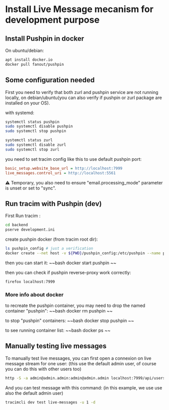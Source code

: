 
# Install Live Message mecanism for development purpose

## Install Pushpin in docker

On ubuntu/debian:

~~~bash
apt install docker.io
docker pull fanout/pushpin
~~~

## Some configuration needed

First you need to verify that both zurl and pushpin service are not running locally,
on debian/ubuntu(you can also verify if pushpin or zurl package are installed on your OS).

with systemd:

~~~bash
systemctl status pushpin
sudo systemctl disable pushpin
sudo systemctl stop pushpin

systemctl status zurl
sudo systemctl disable zurl
sudo systemctl stop zurl
~~~

you need to set tracim config like this to use default pushpin port:

~~~ini
basic_setup.website_base_url = http://localhost:7999
live_messages.control_uri = http://localhost:5561
~~~

:warning:  Temporary, you also need to ensure "email.processing_mode" parameter is unset or set to "sync".

## Run tracim with Pushpin (dev)

First Run tracim :
~~~bash
cd backend
pserve development.ini
~~~

create pushpin docker (from tracim root dir):
~~~bash
ls pushpin_config # just a verification
docker create --net host -v ${PWD}/pushpin_config:/etc/pushpin --name pushpin fanout/pushpin
~~~

then you can start it:
~~bash
docker start pushpin
~~

then you can check if pushpin reverse-proxy work correctly:

~~~bash
firefox localhost:7999
~~~
### More info about docker

to recreate the pushpin container, you may need to drop the named container "pushpin":
~~bash
docker rm pushpin
~~

to stop "pushpin" containers:
~~bash
docker stop pushpin
~~

to see running container list:
~~bash
docker ps
~~

## Manually testing live messages

To manually test live messages, you can first open a connexion on live message stream for one user:
(this use the default admin user, of course you can do this with other users too)

~~~bash
http -S -a admin@admin.admin:admin@admin.admin localhost:7999/api/users/1/live_messages
~~~


And you can test message with this command:
(in this example, we use use also the default admin user)

~~~bash
tracimcli dev test live-messages -u 1 -d
~~~
